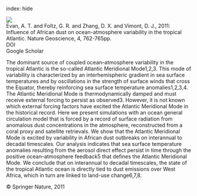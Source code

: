 index: hide

<div class="Citation">
    <div class="Citation-thumb CitationThumb-linked"  data-href="https://doi.org/10.1038/ngeo1276">
      <img src="https://static.claimspace.cloud/climate-study-static/refs/thumbs/10/Evan_et_al_2011-thumb.png" />
    </div>

  <div class="Citation-body">
    <div class="Citation-text">Evan, A. T. and Foltz, G. R. and Zhang, D. X. and Vimont, D. J., 2011: Influence of African dust on ocean-atmosphere variability in the tropical Atlantic. <span class="Article-journal">Nature Geoscience, </span><span class="Article-volume">4, </span>762-765pp.</div>
    <div class="Citation-links">
      <div class="CitationLink" data-href="https://doi.org/10.1038/ngeo1276">
        <div class="CitationLink-icon CitationLink-Doi"></div>
        <div class="CitationLink-text">DOI</div>
      </div>
      <div class="CitationLink" data-href="https://scholar.google.com/scholar?q=10.1038/ngeo1276">
        <div class="CitationLink-icon CitationLink-Scholar"></div>
        <div class="CitationLink-text">Google Scholar</div>
      </div>
    </div>
  </div>
</div>

The dominant source of coupled ocean–atmosphere variability in the tropical Atlantic is the so-called Atlantic Meridional Mode1,2,3. This mode of variability is characterized by an interhemispheric gradient in sea surface temperatures and by oscillations in the strength of surface winds that cross the Equator, thereby reinforcing sea surface temperature anomalies1,2,3,4. The Atlantic Meridional Mode is thermodynamically damped and must receive external forcing to persist as observed3. However, it is not known which external forcing factors have excited the Atlantic Meridional Mode in the historical record. Here we present simulations with an ocean general circulation model that is forced by a record of surface radiation from anomalous dust concentrations in the atmosphere, reconstructed from a coral proxy and satellite retrievals. We show that the Atlantic Meridional Mode is excited by variability in African dust outbreaks on interannual to decadal timescales. Our analysis indicates that sea surface temperature anomalies resulting from the aerosol direct effect persist in time through the positive ocean–atmosphere feedback5 that defines the Atlantic Meridional Mode. We conclude that on interannual to decadal timescales, the state of the tropical Atlantic ocean is directly tied to dust emissions over West Africa, which in turn are linked to land-use change6,7,8.

<div class="Citation-copy">
&copy; Springer Nature, 2011
</div>